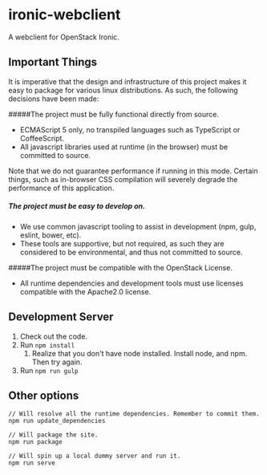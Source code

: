 # ironic-webclient
A webclient for OpenStack Ironic.


## Important Things

It is imperative that the design and infrastructure of this project makes it
easy to package for various linux distributions. As such, the following
decisions have been made:

#####The project must be fully functional directly from source. 
* ECMAScript 5 only, no transpiled languages such as TypeScript or
  CoffeeScript.
* All javascript libraries used at runtime (in the browser) must be committed
  to source.

Note that we do not guarantee performance if running in this mode. Certain
things, such as in-browser CSS compilation will severely degrade the
performance of this application.

##### The project must be easy to develop on.
* We use common javascript tooling to assist in development (npm, gulp,
  eslint, bower, etc).
* These tools are supportive, but not required, as such they are considered to
  be environmental, and thus not committed to source.

#####The project must be compatible with the OpenStack License.
* All runtime dependencies and development tools must use licenses compatible
  with the Apache2.0 license.


## Development Server

1. Check out the code.
2. Run `npm install`
    1. Realize that you don't have node installed. Install node, and npm.
       Then try again.
3. Run `npm run gulp`

## Other options

    // Will resolve all the runtime dependencies. Remember to commit them.
    npm run update_dependencies
    
    // Will package the site.
    npm run package
    
    // Will spin up a local dummy server and run it.
    npm run serve
